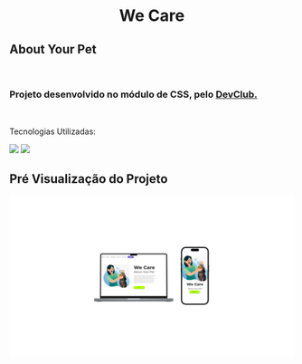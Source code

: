 <h1 align="Center">We Care</h1>
<h2>About Your Pet</h2>
<br>
<h3>Projeto desenvolvido no módulo de CSS, pelo <a href="https://aulas.devclub.com.br/m/home">DevClub.</a></h3>
<br>
<p>Tecnologias Utilizadas:</p>
<img src="https://img.shields.io/badge/HTML5-E34F26?style=for-the-badge&logo=html5&logoColor=white"/>
<img src="https://img.shields.io/badge/CSS3-1572B6?style=for-the-badge&logo=css3&logoColor=white"/>
<br>
<h2>Pré Visualização do Projeto</h2>
<img src="https://github.com/matheus-arocha/WeCare-Pet/blob/master/img/We-Care-visu.png?raw=true"/>
